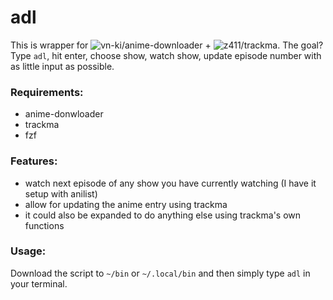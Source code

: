 # adl

This is wrapper for ![vn-ki/anime-downloader](https://github.com/vn-ki/anime-downloader) + ![z411/trackma](https://github.com/z411/trackma). The goal? Type `adl`, hit enter, choose show, watch show, update episode number with as little input as possible. 

### Requirements:

+ anime-donwloader
+ trackma
+ fzf

### Features:

+ watch next episode of any show you have currently watching (I have it setup with anilist)
+ allow for updating the anime entry using trackma
+ it could also be expanded to do anything else using trackma's own functions

### Usage:

Download the script to `~/bin` or `~/.local/bin` and then simply type `adl` in your terminal.
